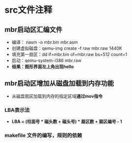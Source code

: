 # src文件注释

## mbr启动区汇编文件
- 编译：  nasm -o mbr.bin mbr.asm 
- 创建虚拟磁盘：qemu-img create -f raw mbr.raw 1440K
- 填充第一扇区：dd if=mbr.bin of=mbr.raw bs=512 count=1
- 启动：qemu-system-i386 mbr.raw
- **结果：图形界面左上角出现hello**
## mbr启动区增加从磁盘加载到内存功能
- 从磁盘扇区加载到内存的指定区域**通过mov指令**
### LBA表示法
- **LBA = (柱面号 * 磁头数 + 磁头号) * 扇区数 + 扇区编号 - 1**
### makefile 文件的编写，规则的依赖
